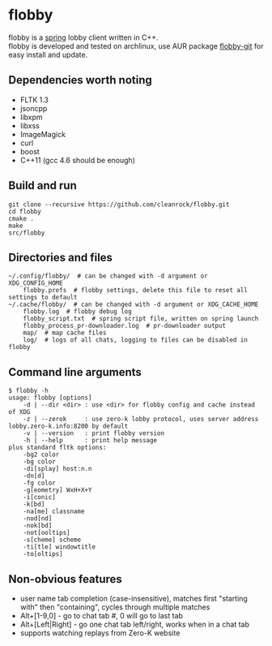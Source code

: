 flobby
======
flobby is a [spring](https://springrts.com) lobby client written in C++.  
flobby is developed and tested on archlinux, use AUR package [flobby-git](https://aur.archlinux.org/packages/flobby-git/) for easy install and update.

Dependencies worth noting
-------------------------
* FLTK 1.3
* jsoncpp
* libxpm
* libxss
* ImageMagick
* curl
* boost
* C++11 (gcc 4.6 should be enough)


Build and run
-------------
    git clone --recursive https://github.com/cleanrock/flobby.git
    cd flobby
    cmake .
    make
    src/flobby

Directories and files
---------------------
    ~/.config/flobby/  # can be changed with -d argument or XDG_CONFIG_HOME
        flobby.prefs  # flobby settings, delete this file to reset all settings to default 
    ~/.cache/flobby/  # can be changed with -d argument or XDG_CACHE_HOME
        flobby.log  # flobby debug log
        flobby_script.txt  # spring script file, written on spring launch
        flobby_process_pr-downloader.log  # pr-downloader output
        map/  # map cache files
        log/  # logs of all chats, logging to files can be disabled in flobby

Command line arguments
----------------------
    $ flobby -h
    usage: flobby [options]
        -d | --dir <dir> : use <dir> for flobby config and cache instead of XDG
        -z | --zerok     : use zero-k lobby protocol, uses server address lobby.zero-k.info:8200 by default
        -v | --version   : print flobby version
        -h | --help      : print help message
    plus standard fltk options:
        -bg2 color
        -bg color
        -di[splay] host:n.n
        -dn[d]
        -fg color
        -g[eometry] WxH+X+Y
        -i[conic]
        -k[bd]
        -na[me] classname
        -nod[nd]
        -nok[bd]
        -not[ooltips]
        -s[cheme] scheme
        -ti[tle] windowtitle
        -to[oltips]

Non-obvious features
--------------------
- user name tab completion (case-insensitive), matches first "starting with" then "containing", cycles through multiple matches
- Alt+[1-9,0] - go to chat tab #, 0 will go to last tab
- Alt+[Left|Right] - go one chat tab left/right, works when in a chat tab
- supports watching replays from Zero-K website
